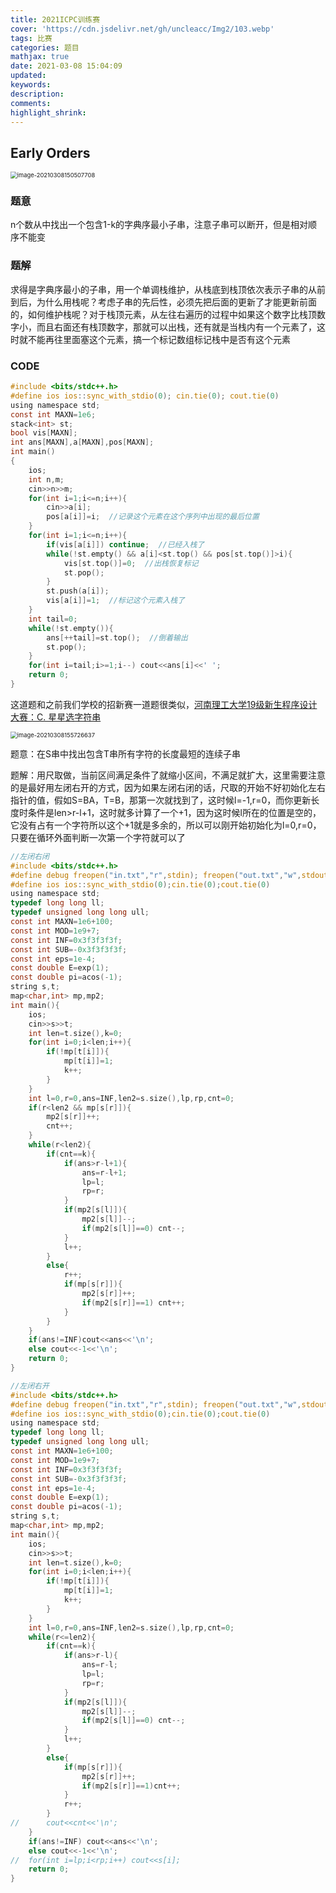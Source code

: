 ```yaml
---
title: 2021ICPC训练赛
cover: 'https://cdn.jsdelivr.net/gh/uncleacc/Img2/103.webp'
tags: 比赛
categories: 题目
mathjax: true
date: 2021-03-08 15:04:09
updated: 
keywords: 
description: 
comments: 
highlight_shrink: 
---
```


##  Early Orders

<img src="https://cdn.jsdelivr.net/gh/uncleacc/sucai_2/20210308172548.png" alt="image-20210308150507708" style="zoom: 67%;" />

### 题意

n个数从中找出一个包含1-k的字典序最小子串，注意子串可以断开，但是相对顺序不能变

### 题解

求得是字典序最小的子串，用一个单调栈维护，从栈底到栈顶依次表示子串的从前到后，为什么用栈呢？考虑子串的先后性，必须先把后面的更新了才能更新前面的，如何维护栈呢？对于栈顶元素，从左往右遍历的过程中如果这个数字比栈顶数字小，而且右面还有栈顶数字，那就可以出栈，还有就是当栈内有一个元素了，这时就不能再往里面塞这个元素，搞一个标记数组标记栈中是否有这个元素

### CODE

```c
#include <bits/stdc++.h>
#define ios ios::sync_with_stdio(0); cin.tie(0); cout.tie(0) 
using namespace std;
const int MAXN=1e6;
stack<int> st;
bool vis[MAXN];
int ans[MAXN],a[MAXN],pos[MAXN];
int main()
{
	ios;
	int n,m;
	cin>>n>>m;
	for(int i=1;i<=n;i++){
		cin>>a[i];
		pos[a[i]]=i;  //记录这个元素在这个序列中出现的最后位置
	}
	for(int i=1;i<=n;i++){
		if(vis[a[i]]) continue;  //已经入栈了
		while(!st.empty() && a[i]<st.top() && pos[st.top()]>i){
			vis[st.top()]=0;  //出栈恢复标记
			st.pop();
		}
		st.push(a[i]);
		vis[a[i]]=1;  //标记这个元素入栈了
	}
	int tail=0;
	while(!st.empty()){
		ans[++tail]=st.top();  //倒着输出
		st.pop();
	}
	for(int i=tail;i>=1;i--) cout<<ans[i]<<' ';
	return 0;
}
```

这道题和之前我们学校的招新赛一道题很类似，[河南理工大学19级新生程序设计大赛：C. 星星选字符串](https://hpuoj.com/contest/34/)

<img src="https://cdn.jsdelivr.net/gh/uncleacc/sucai_2/20210308155728.png" alt="image-20210308155726637" style="zoom:67%;" />

题意：在S串中找出包含T串所有字符的长度最短的连续子串

题解：用尺取做，当前区间满足条件了就缩小区间，不满足就扩大，这里需要注意的是最好用左闭右开的方式，因为如果左闭右闭的话，尺取的开始不好初始化左右指针的值，假如S=BA，T=B，那第一次就找到了，这时候l=-1,r=0，而你更新长度时条件是len>r-l+1，这时就多计算了一个+1，因为这时候l所在的位置是空的，它没有占有一个字符所以这个+1就是多余的，所以可以刚开始初始化为l=0,r=0，只要在循环外面判断一次第一个字符就可以了

```c
//左闭右闭
#include <bits/stdc++.h>
#define debug freopen("in.txt","r",stdin); freopen("out.txt","w",stdout)
#define ios ios::sync_with_stdio(0);cin.tie(0);cout.tie(0)
using namespace std;
typedef long long ll;
typedef unsigned long long ull;
const int MAXN=1e6+100;
const int MOD=1e9+7;
const int INF=0x3f3f3f3f;
const int SUB=-0x3f3f3f3f;
const int eps=1e-4;
const double E=exp(1);
const double pi=acos(-1);
string s,t; 
map<char,int> mp,mp2;
int main(){
	ios;
	cin>>s>>t;
	int len=t.size(),k=0;
	for(int i=0;i<len;i++){
		if(!mp[t[i]]){
			mp[t[i]]=1;
			k++;
		}
	}
	int l=0,r=0,ans=INF,len2=s.size(),lp,rp,cnt=0;
	if(r<len2 && mp[s[r]]){
		mp2[s[r]]++;
		cnt++;
	}
	while(r<len2){
		if(cnt==k){
			if(ans>r-l+1){
				ans=r-l+1;
				lp=l;
				rp=r;
			}
			if(mp2[s[l]]){
				mp2[s[l]]--;
				if(mp2[s[l]]==0) cnt--;
			}
			l++;
		}
		else{
			r++;
			if(mp[s[r]]){
				mp2[s[r]]++;
				if(mp2[s[r]]==1) cnt++;
			}
		}
	}
	if(ans!=INF)cout<<ans<<'\n';
	else cout<<-1<<'\n';
	return 0;
}

//左闭右开
#include <bits/stdc++.h>
#define debug freopen("in.txt","r",stdin); freopen("out.txt","w",stdout)
#define ios ios::sync_with_stdio(0);cin.tie(0);cout.tie(0)
using namespace std;
typedef long long ll;
typedef unsigned long long ull;
const int MAXN=1e6+100;
const int MOD=1e9+7;
const int INF=0x3f3f3f3f;
const int SUB=-0x3f3f3f3f;
const int eps=1e-4;
const double E=exp(1);
const double pi=acos(-1);
string s,t; 
map<char,int> mp,mp2;
int main(){
	ios;
	cin>>s>>t;
	int len=t.size(),k=0;
	for(int i=0;i<len;i++){
		if(!mp[t[i]]){
			mp[t[i]]=1;
			k++;
		}
	}
	int l=0,r=0,ans=INF,len2=s.size(),lp,rp,cnt=0;
	while(r<=len2){
		if(cnt==k){
			if(ans>r-l){
				ans=r-l;
				lp=l;
				rp=r;
			}
			if(mp2[s[l]]){
				mp2[s[l]]--;
				if(mp2[s[l]]==0) cnt--;
			}
			l++;
		}
		else{
			if(mp[s[r]]){
				mp2[s[r]]++;
				if(mp2[s[r]]==1)cnt++;
			}
			r++;
		}
//		cout<<cnt<<'\n';
	}
	if(ans!=INF) cout<<ans<<'\n';
	else cout<<-1<<'\n';
//	for(int i=lp;i<rp;i++) cout<<s[i];
	return 0;
}
```











